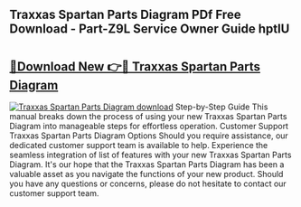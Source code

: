 ## Traxxas Spartan Parts Diagram PDf Free Download - Part-Z9L Service Owner Guide hptlU

# <h2><a href="http://dfkj90k.blite.top/?on=Traxxas+Spartan+Parts+Diagram">🔗Download New 👉🔴 Traxxas Spartan Parts Diagram</a></h2>

[![Traxxas Spartan Parts Diagram download](https://i.imgur.com/lujVjoI.png)](http://dfkj90k.blite.top/?on=Traxxas+Spartan+Parts+Diagram)
Step-by-Step Guide This manual breaks down the process of using your new Traxxas Spartan Parts Diagram into manageable steps for effortless operation. Customer Support Traxxas Spartan Parts Diagram Options Should you require assistance, our dedicated customer support team is available to help. Experience the seamless integration of list of features with your new Traxxas Spartan Parts Diagram. It's our hope that the Traxxas Spartan Parts Diagram has been a valuable asset as you navigate the functions of your new product. Should you have any questions or concerns, please do not hesitate to contact our customer support team.
